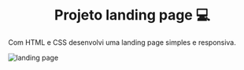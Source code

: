 <h1 align="center" style="font-weight: bold;">Projeto landing page 💻</h1>

Com HTML e CSS desenvolvi uma landing page simples e responsiva.

![landing page](https://github.com/KarineDomeni/Project-landing-page/assets/138536308/e204028c-a108-4179-8998-1c596d44d6f5)

